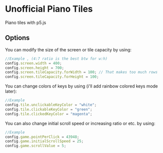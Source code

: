 # Unofficial Piano Tiles 
Piano tiles with p5.js

## Options
You can modify the size of the screen or tile capacity by using: 
```javascript
//Example , (4:7 ratio is the best btw for w:h)
config.screen.width = 400;
config.screen.height = 700;
config.screen.tileCapacity.forWidth = 100; // That makes too much rows 
config.screen.tileCapacity.forHeight = 100;
```

You can change colors of keys by using (i'll add rainbow colored keys mode later):
```javascript
//Example
config.tile.unclickableKeyColor = "white";  
config.tile.clickableKeyColor = "green";      
config.tile.clickedKeyColor = "magenta";
```

You can also change initial scroll speed or increasing ratio or etc. by using:
```javascript
//Example
config.game.pointPerClick = 43948;
config.game.initialScrollSpeed = 25;
config.game.scrollValue = 5;
```
